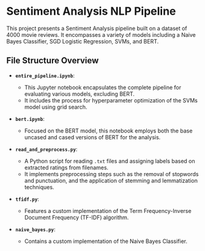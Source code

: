 # Sentiment Analysis NLP Pipeline

This project presents a Sentiment Analysis pipeline built on a dataset of 4000 movie reviews. It encompasses a variety of models including a Naive Bayes Classifier, SGD Logistic Regression, SVMs, and BERT.

## File Structure Overview

- **`entire_pipeline.ipynb`**: 
  - This Jupyter notebook encapsulates the complete pipeline for evaluating various models, excluding BERT. 
  - It includes the process for hyperparameter optimization of the SVMs model using grid search.

- **`bert.ipynb`**: 
  - Focused on the BERT model, this notebook employs both the base uncased and cased versions of BERT for the analysis.

- **`read_and_preprocess.py`**: 
  - A Python script for reading `.txt` files and assigning labels based on extracted ratings from filenames. 
  - It implements preprocessing steps such as the removal of stopwords and punctuation, and the application of stemming and lemmatization techniques.

- **`tfidf.py`**: 
  - Features a custom implementation of the Term Frequency-Inverse Document Frequency (TF-IDF) algorithm.

- **`naive_bayes.py`**: 
  - Contains a custom implementation of the Naive Bayes Classifier.

